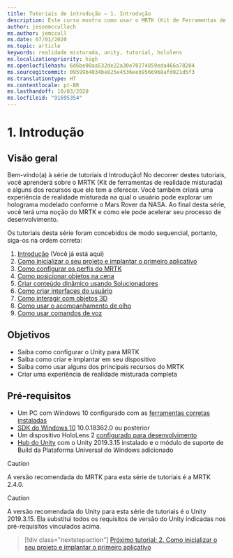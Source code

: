 ```yaml
---
title: Tutoriais de introdução – 1. Introdução
description: Este curso mostra como usar o MRTK (Kit de Ferramentas de Realidade Misturada) para criar um aplicativo de realidade misturada do zero.
author: jessemcculloch
ms.author: jemccull
ms.date: 07/01/2020
ms.topic: article
keywords: realidade misturada, unity, tutorial, hololens
ms.localizationpriority: high
ms.openlocfilehash: 6d6be08aa532de22a30e70274859eda466a78204
ms.sourcegitcommit: 09599b4034be825e4536eeb9566968afd021d5f3
ms.translationtype: HT
ms.contentlocale: pt-BR
ms.lasthandoff: 10/03/2020
ms.locfileid: "91695354"
---
```

# <a name="1-introduction"></a>1. Introdução

## <a name="overview"></a>Visão geral

Bem-vindo(a) à série de tutoriais d Introdução! No decorrer destes tutoriais, você aprenderá sobre o MRTK (Kit de ferramentas de realidade misturada) e alguns dos recursos que ele tem a oferecer. Você também criará uma experiência de realidade misturada na qual o usuário pode explorar um holograma modelado conforme o Mars Rover da NASA. Ao final desta série, você terá uma noção do MRTK e como ele pode acelerar seu processo de desenvolvimento.

Os tutoriais desta série foram concebidos de modo sequencial, portanto, siga-os na ordem correta:

1. [Introdução](mr-learning-base-01.md) (Você já está aqui)
2. [Como inicializar o seu projeto e implantar o primeiro aplicativo](mr-learning-base-02.md)
3. [Como configurar os perfis do MRTK](mr-learning-base-03.md)
4. [Como posicionar objetos na cena](mr-learning-base-04.md)
5. [Criar conteúdo dinâmico usando Solucionadores](mr-learning-base-05.md)
6. [Como criar interfaces do usuário](mr-learning-base-06.md)
7. [Como interagir com objetos 3D](mr-learning-base-07.md)
8. [Como usar o acompanhamento de olho](mr-learning-base-08.md)
9. [Como usar comandos de voz](mr-learning-base-09.md)

## <a name="objectives"></a>Objetivos

* Saiba como configurar o Unity para MRTK
* Saiba como criar e implantar em seu dispositivo
* Saiba como usar alguns dos principais recursos do MRTK
* Criar uma experiência de realidade misturada completa

## <a name="prerequisites"></a>Pré-requisitos

* Um PC com Windows 10 configurado com as [ferramentas corretas instaladas](../../install-the-tools.md)
* [SDK do Windows 10](https://developer.microsoft.com/windows/downloads/windows-10-sdk/) 10.0.18362.0 ou posterior
* Um dispositivo HoloLens 2 [configurado para desenvolvimento](../../platform-capabilities-and-apis/using-visual-studio.md#enabling-developer-mode)
* <a href="https://docs.unity3d.com/Manual/GettingStartedInstallingHub.html" target="_blank">Hub do Unity</a> com o Unity 2019.3.15 instalado e o módulo de suporte de Build da Plataforma Universal do Windows adicionado

> [!CAUTION]
> A versão recomendada do MRTK para esta série de tutoriais é a MRTK 2.4.0.

> [!CAUTION]
> A versão recomendada do Unity para esta série de tutoriais é o Unity 2019.3.15. Ela substitui todos os requisitos de versão do Unity indicadas nos pré-requisitos vinculados acima.

> [!div class="nextstepaction"]
> [Próximo tutorial: 2. Como inicializar o seu projeto e implantar o primeiro aplicativo](mr-learning-base-02.md)

